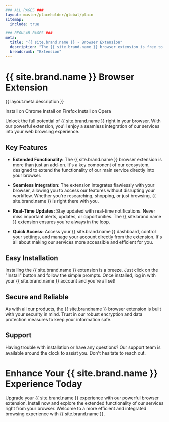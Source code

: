 ```yaml
---
### ALL PAGES ###
layout: master/placeholder/global/plain
sitemap:
  include: true

### REGULAR PAGES ###
meta:
  title: "{{ site.brand.name }} - Browser Extension"
  description: "The {{ site.brand.name }} browser extension is free to use on Chrome, Firefox & Opera. Get started for free today!"
  breadcrumb: "Extension"  
---
```

# {{ site.brand.name }} Browser Extension
{{ layout.meta.description }}

<a class="btn btn-soft-primary download-parent-btn disabled" data-platform="chrome" disabled>Install on Chrome</a>
<a class="btn btn-soft-primary download-parent-btn disabled" data-platform="firefox" disabled>Install on Firefox</a>
<a class="btn btn-soft-primary download-parent-btn disabled" data-platform="opera" disabled>Install on Opera</a>

Unlock the full potential of {{ site.brand.name }} right in your browser. With our powerful extension, you'll enjoy a seamless integration of our services into your web browsing experience.

## Key Features

- **Extended Functionality:** The {{ site.brand.name }} browser extension is more than just an add-on. It's a key component of our ecosystem, designed to extend the functionality of our main service directly into your browser.

- **Seamless Integration:** The extension integrates flawlessly with your browser, allowing you to access our features without disrupting your workflow. Whether you're researching, shopping, or just browsing, {{ site.brand.name }} is right there with you.

- **Real-Time Updates:** Stay updated with real-time notifications. Never miss important alerts, updates, or opportunities. The {{ site.brand.name }} extension ensures you're always in the loop.

- **Quick Access:** Access your {{ site.brand.name }} dashboard, control your settings, and manage your account directly from the extension. It's all about making our services more accessible and efficient for you.

## Easy Installation

Installing the {{ site.brand.name }} extension is a breeze. Just click on the "Install" button and follow the simple prompts. Once installed, log in with your {{ site.brand.name }} account and you're all set!

## Secure and Reliable

As with all our products, the {{ site.brandname }} browser extension is built with your security in mind. Trust in our robust encryption and data protection measures to keep your information safe.

## Support

Having trouble with installation or have any questions? Our support team is available around the clock to assist you. Don't hesitate to reach out.

# Enhance Your {{ site.brand.name }} Experience Today

Upgrade your {{ site.brand.name }} experience with our powerful browser extension. Install now and explore the extended functionality of our services right from your browser. Welcome to a more efficient and integrated browsing experience with {{ site.brand.name }}.
